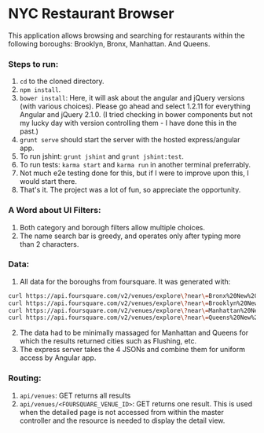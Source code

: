 # NYC Restaurant Browser #

This application allows browsing and searching for restaurants within the following boroughs: Brooklyn, Bronx, Manhattan. And Queens.

### Steps to run: ###
1. `cd` to the cloned directory.
2. `npm install`.
3. `bower install`: Here, it will ask about the angular and jQuery versions (with various choices). Please go ahead and select 1.2.11 for everything Angular and jQuery 2.1.0. (I tried checking in bower components but not my lucky day with version controlling them - I have done this in the past.)
4. `grunt serve` should start the server with the hosted express/angular app.
5. To run jshint: `grunt jshint` and `grunt jshint:test`.
6. To run tests: `karma start` and `karma run` in another terminal preferrably.
7. Not much e2e testing done for this, but if I were to improve upon this, I would start there.
8. That's it. The project was a lot of fun, so appreciate the opportunity.


### A Word about UI Filters: ###
1. Both category and borough filters allow multiple choices.
2. The name search bar is greedy, and operates only after typing more than 2 characters.

### Data: ###
1. All data for the boroughs from foursquare. It was generated with:
```zsh
curl https://api.foursquare.com/v2/venues/explore\?near\=Bronx%20New%20York\&client_id\=$CLIENT_ID\&client_secret\=$CLIENT_SECRET\&v\=20140224\&section\=food\&limit\=10\&venuePhotos\=1
curl https://api.foursquare.com/v2/venues/explore\?near\=Brooklyn%20New%20York\&client_id\=$CLIENT_ID\&client_secret\=$CLIENT_SECRET\&v\=20140224\&section\=food\&limit\=10\&venuePhotos\=1
curl https://api.foursquare.com/v2/venues/explore\?near\=Manhattan%20New%20York\&client_id\=$CLIENT_ID\&client_secret\=$CLIENT_SECRET\&v\=20140224\&section\=food\&limit\=10\&venuePhotos\=1
curl https://api.foursquare.com/v2/venues/explore\?near\=Queens%20New%20York\&client_id\=$CLIENT_ID\&client_secret\=$CLIENT_SECRET\&v\=20140224\&section\=food\&limit\=10\&venuePhotos\=1
```
2. The data had to be minimally massaged for Manhattan and Queens for which the results returned cities such as Flushing, etc.
3. The express server takes the 4 JSONs and combine them for uniform access by Angular app. 

### Routing: ###
1. `api/venues`: GET returns all results
2. `api/venues/<FOURSQUARE_VENUE_ID>`: GET returns one result. This is used when the detailed page is not accessed from within the master controller and the resource is needed to display the detail view.
